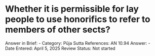 # Whether it is permissible for lay people to use honorifics to refer to members of other sects?

Answer in Brief: -
 Category: Pūja
Sutta References: AN 10.94
Answer: -
Date Entered: April 5, 2025
Review Status: Not started
